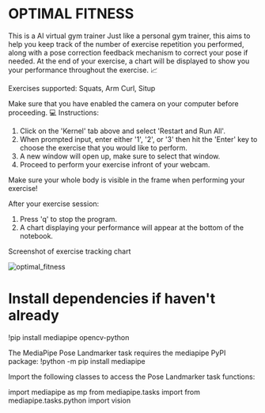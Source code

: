 # OPTIMAL FITNESS  
This is a AI virtual gym trainer
Just like a personal gym trainer, this aims to help you keep track of the number of exercise repetition you performed, along with a pose correction feedback mechanism to correct your pose if needed.
At the end of your exercise, a chart will be displayed to show you your performance throughout the exercise. 📈

Exercises supported: Squats, Arm Curl, Situp

Make sure that you have enabled the camera on your computer before proceeding. 💻 
Instructions:
1. Click on the 'Kernel' tab above and select 'Restart and Run All'.
2. When prompted input, enter either '1', '2', or '3' then hit the 'Enter' key to choose the exercise that you would like to perform.
3. A new window will open up, make sure to select that window.
4. Proceed to perform your exercise infront of your webcam.

Make sure your whole body is visible in the frame when performing your exercise!

After your exercise session:
1. Press 'q' to stop the program.
2. A chart displaying your performance will appear at the bottom of the notebook.

Screenshot of exercise tracking chart

![optimal_fitness](https://github.com/HeshiyaGaya3/optimal_fitness/assets/114100105/b8c407eb-3844-44ad-9e3b-eec6927fcf3c)

# Install dependencies if haven't already

  !pip install mediapipe opencv-python

The MediaPipe Pose Landmarker task requires the mediapipe PyPI package:
  !python -m pip install mediapipe

Import the following classes to access the Pose Landmarker task functions:

  import mediapipe as mp
  from mediapipe.tasks import 
  from mediapipe.tasks.python import vision


